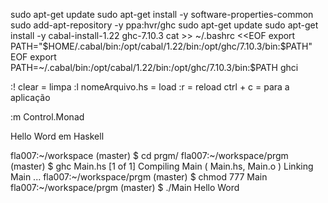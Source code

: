 sudo apt-get update
sudo apt-get install -y software-properties-common
sudo add-apt-repository -y ppa:hvr/ghc
sudo apt-get update
sudo apt-get install -y cabal-install-1.22 ghc-7.10.3
cat >> ~/.bashrc <<EOF
export PATH="\$HOME/.cabal/bin:/opt/cabal/1.22/bin:/opt/ghc/7.10.3/bin:\$PATH"
EOF
export PATH=~/.cabal/bin:/opt/cabal/1.22/bin:/opt/ghc/7.10.3/bin:$PATH
ghci


:! clear = limpa
:l nomeArquivo.hs = load 
:r = reload
ctrl + c = para a aplicação

:m Control.Monad

Hello Word em Haskell

fla007:~/workspace (master) $ cd prgm/
fla007:~/workspace/prgm (master) $ ghc Main.hs
[1 of 1] Compiling Main             ( Main.hs, Main.o )
Linking Main ...
fla007:~/workspace/prgm (master) $ chmod 777 Main
fla007:~/workspace/prgm (master) $ ./Main
Hello Word